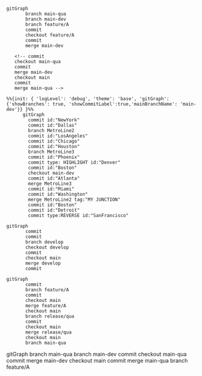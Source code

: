 ```mermaid

gitGraph
       branch main-qua
       branch main-dev
       branch feature/A
       commit
       checkout feature/A
       commit
       merge main-dev
```

       <!-- commit
       checkout main-qua
       commit
       merge main-dev
       checkout main
       commit
       merge main-qua -->

```mermaid
%%{init: { 'logLevel': 'debug', 'theme': 'base', 'gitGraph': {'showBranches': true, 'showCommitLabel':true,'mainBranchName': 'main-dev'}} }%%
      gitGraph
        commit id:"NewYork"
        commit id:"Dallas"
        branch MetroLine2
        commit id:"LosAngeles"
        commit id:"Chicago"
        commit id:"Houston"
        branch MetroLine3
        commit id:"Phoenix"
        commit type: HIGHLIGHT id:"Denver"
        commit id:"Boston"
        checkout main-dev
        commit id:"Atlanta"
        merge MetroLine3
        commit id:"Miami"
        commit id:"Washington"
        merge MetroLine2 tag:"MY JUNCTION"
        commit id:"Boston"
        commit id:"Detroit"
        commit type:REVERSE id:"SanFrancisco"
```


```mermaid
gitGraph
       commit
       commit
       branch develop
       checkout develop
       commit
       checkout main
       merge develop
       commit
```

```mermaid
gitGraph
       commit
       branch feature/A
       commit
       checkout main
       merge feature/A
       checkout main
       branch release/qua
       commit
       checkout main
       merge release/qua
       checkout main
       branch main-qua
```
gitGraph
       branch main-qua
       branch main-dev
       commit
       checkout main-qua
       commit
       merge main-dev
       checkout main
       commit
       merge main-qua
       branch feature/A
```